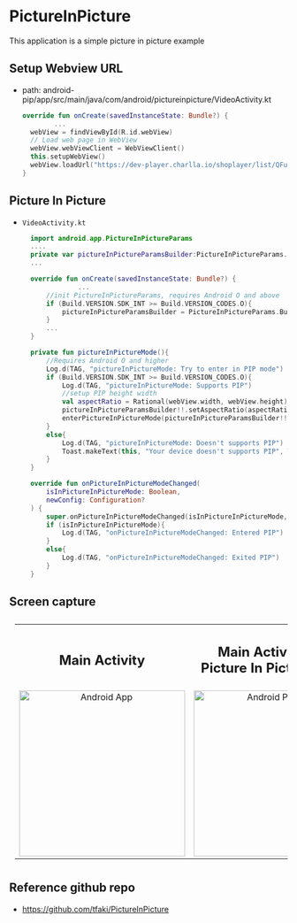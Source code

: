 # PictureInPicture

This application is a simple picture in picture example


## Setup Webview URL
- path: android-pip/app/src/main/java/com/android/pictureinpicture/VideoActivity.kt

	```kotlin
	override fun onCreate(savedInstanceState: Bundle?) {
			...
      webView = findViewById(R.id.webView)
      // Load web page in WebView
      webView.webViewClient = WebViewClient()
      this.setupWebView()
      webView.loadUrl("https://dev-player.charlla.io/shoplayer/list/QFuoEZxk1AJ?l=grid&mini=true")
  }
	```

## Picture In Picture
- `VideoActivity.kt`
  ```kotlin
	import android.app.PictureInPictureParams
	....
	private var pictureInPictureParamsBuilder:PictureInPictureParams.Builder? = null
	...

	override fun onCreate(savedInstanceState: Bundle?) {
				...
        //init PictureInPictureParams, requires Android O and above
        if (Build.VERSION.SDK_INT >= Build.VERSION_CODES.O){
            pictureInPictureParamsBuilder = PictureInPictureParams.Builder()
        }
        ...
    }

	private fun pictureInPictureMode(){
        //Requires Android O and higher
        Log.d(TAG, "pictureInPictureMode: Try to enter in PIP mode")
        if (Build.VERSION.SDK_INT >= Build.VERSION_CODES.O){
            Log.d(TAG, "pictureInPictureMode: Supports PIP")
            //setup PIP height width
            val aspectRatio = Rational(webView.width, webView.height)
            pictureInPictureParamsBuilder!!.setAspectRatio(aspectRatio).build()
            enterPictureInPictureMode(pictureInPictureParamsBuilder!!.build())
        }
        else{
            Log.d(TAG, "pictureInPictureMode: Doesn't supports PIP")
            Toast.makeText(this, "Your device doesn't supports PIP", Toast.LENGTH_LONG).show()
        }
    }

	override fun onPictureInPictureModeChanged(
        isInPictureInPictureMode: Boolean,
        newConfig: Configuration?
    ) {
        super.onPictureInPictureModeChanged(isInPictureInPictureMode, newConfig)
        if (isInPictureInPictureMode){
            Log.d(TAG, "onPictureInPictureModeChanged: Entered PIP")
        }
        else{
            Log.d(TAG, "onPictureInPictureModeChanged: Exited PIP")
        }
    }
	```

## Screen capture

<table style="padding:10px">
	<tr>
		<td align="center">
			<h2>Main Activity</h2>
		</td>
		<td align="center">
			<h2>Main Activity with Picture In Picture Mode</h2>
		</td>
  	</tr>
	<tr>
    <td align="center">
			<img src="mainactivity.png" alt="Android App" width="300"/>
    	</td>
		<td align="center">
			<img src="pipmainactivity.png" alt="Android PIP App" width="300"/>
    </td>
  	</tr>
</table>

## Reference github repo
- https://github.com/tfaki/PictureInPicture
